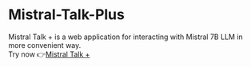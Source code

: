 # Mistral-Talk-Plus
Mistral Talk + is a web application for interacting with Mistral 7B LLM in more convenient way.  
Try now 👉[Mistral Talk +](https://vinayhajare.githib.io/Mistral-Talk-Plus/)
